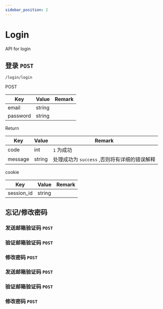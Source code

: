 ```yaml
---
sidebar_position: 2
---
```


# Login
API for login

## 登录 `POST`

```
/login/login
```
POST

|Key| Value|Remark|
|-|-|-|
|email|string||
|password|string||

Return

|Key| Value|Remark|
|-|-|-|
|code|int|`1` 为成功|
|message|string|处理成功为 `success` ,否则将有详细的错误解释|

cookie

|Key| Value|Remark|
|-|-|-|
|session_id|string||

## 忘记/修改密码 

### 发送邮箱验证码 `POST`

### 验证邮箱验证码 `POST`

### 修改密码 `POST`

### 发送邮箱验证码 `POST`

### 验证邮箱验证码 `POST`

### 修改密码 `POST`